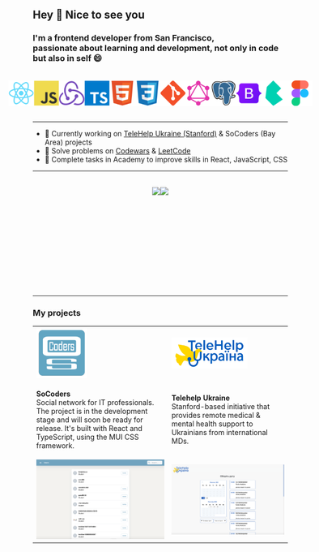 <h2 color="black">Hey 👋 Nice to see you</h2>
<h3 color="black">I'm a frontend developer from San Francisco, <br> passionate about learning and development, not only in code but also in self 😄 </h3> 
<br>
<div style="display: flex; justify-content: center;">
 <img src="https://github.com/HannieA/hannieA/blob/master/icons/react-original.svg" width="50px">
 <img src="https://github.com/HannieA/hannieA/blob/master/icons/javascript-original.svg" width="50px" >
 <img src="https://github.com/HannieA/hannieA/blob/master/icons/redux-original.svg" width="50px" >
 <img src="https://github.com/devicons/devicon/blob/master/icons/typescript/typescript-original.svg" width="50px" >
 <img src="https://github.com/HannieA/hannieA/blob/master/icons/html5-original.svg" width="50px" >
 <img src="https://github.com/HannieA/hannieA/blob/master/icons/css3-original.svg" width="50px" >
 <img src="https://github.com/HannieA/hannieA/blob/master/icons/git-original.svg" width="50px" >
 <img src="https://github.com/HannieA/hannieA/blob/master/icons/graphql-plain.svg" width="50px" >
 <img src="https://github.com/HannieA/hannieA/blob/master/icons/postgresql-original.svg" width="50px" >
 <img src="https://github.com/HannieA/hannieA/blob/master/icons/bootstrap-original.svg" width="50px" >
 <img src="https://github.com/HannieA/hannieA/blob/master/icons/bulma-plain.svg" width="50px" >
 <img src="https://github.com/HannieA/hannieA/blob/master/icons/figma-original.svg" width="50px" >
</div>
<br>

---

<ul>
 <li>🔭 Currently working on <a href="https://app.telehelpukraine.com/" target="_blank">TeleHelp Ukraine (Stanford)</a> & SoCoders (Bay Area) projects</li> 
 <li>🌱 Solve problems on <a href="https://www.codewars.com/users/Hannie_986" target="_blank">Codewars</a> & <a href="https://leetcode.com/user2408RL/" target="_blank">LeetCode</a></li> 
 <li>👯 Complete tasks in Academy to improve skills in React, JavaScript, CSS</li> 
</ul>

---

<br>
<div style="display: flex; justify-content: center;" align="center">
 <img src="https://github-readme-stats.vercel.app/api/top-langs/?username=anuraghazra&hide_progress=false&langs_count=4&theme=dracula" height="200px"/>
<img src="https://github-readme-streak-stats.herokuapp.com?user=HannieA&theme=aura-dark&exclude_days=Sun%2CSat" height="200px"/> 
</div>

---

<h3>My projects</h3>

<table>
  <tr>
    <td>
      <img src="https://github.com/HannieA/hannieA/blob/master/icons/socoders.png" width="100px">
    </td>
    <td>
      <img src="https://github.com/HannieA/hannieA/blob/master/icons/TeleHelp.png" width="150px">
    </td>
  </tr>
  <tr>
    <td>
      <p><strong>SoCoders</strong>
       <br>
       Social network for IT professionals. The project is in the development stage and will soon be ready for release. It's built with React and TypeScript, using the MUI CSS framework.</p>
    </td>
    <td>
      <p><strong>Telehelp Ukraine</strong>
       <br>
       Stanford-based initiative that provides remote medical & mental health support to Ukrainians from international MDs.</p>
    </td>
  </tr>
  <tr>
    <td>
      <img src="https://github.com/HannieA/hannieA/blob/master/icons/SoCoders_pr.png">
    </td>
    <td>
      <img src="https://github.com/HannieA/hannieA/blob/master/icons/TeleHelp_pr.png">
    </td>
  </tr>
</table>



